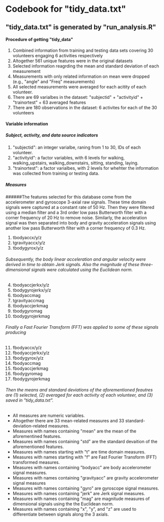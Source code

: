 # Codebook for "tidy_data.txt"
## "tidy_data.txt" is generated by "run_analysis.R"

#### Procedure of getting "tidy_data"
1. Combined information from training and testing data sets covering 30 volunteers engaging 6 activities respectively
2. Altogether 561 unique features were in the original datasets
3. Selected information reagrding the mean and standard deviation of each measurement
4. Measurements with only related information on mean were dropped (e.g., "angle" and "Freq" measurements)
5. All selected measurements were averaged for each acitity of each volunteer.
6. There are 69 varialbes in the dataset: "subjectid" + "activityid" + "trainortest" + 63 averaged features
7. There are 180 observations in the dataset: 6 activites for each of the 30 volunteers
 
#### Variable information
##### Subject, activity, and data source indicators
1. "subjectid": an integer varialbe, raning from 1 to 30, IDs of each volunteer.
2. "activityid": a factor variables, with 6 levels for walking, walking_upstairs, walking_downstairs, sitting, standing, laying.
3. "trainortest": a factor varialbes, with 2 levels for whehter the information was collected from training or testing data.

##### Measures
######The features selected for this database come from the accelerometer and gyroscope 3-axial raw signals. These time domain signals were captured at a constant rate of 50 Hz. Then they were filtered using a median filter and a 3rd order low pass Butterworth filter with a corner frequency of 20 Hz to remove noise. Similarly, the acceleration signal was then separated into body and gravity acceleration signals using another low pass Butterworth filter with a corner frequency of 0.3 Hz.
1. tbodyaccx/y/z
2. tgravityaccx/y/z
3. tbodygyrox/y/z

###### Subsequently, the body linear acceleration and angular velocity were derived in time to obtain Jerk signals. Also the magnitude of these three-dimensional signals were calculated using the Euclidean norm. 
4. tbodyaccjerkx/y/z
5. tbodygyrojerkx/y/z
6. tbodyaccmag
7. tgravityaccmag
8. tbodyaccjerkmag
9. tbodygyromag
10. tbodygyrojerkmag

###### Finally a Fast Fourier Transform (FFT) was applied to some of these signals producing
11. fbodyaccx/y/z
12. fbodyaccjerkx/y/z
13. fbodygyrox/y/z
14. fbodyaccmag
15. fbodyaccjerkmag
16. fbodygyromag
17. fbodygyrojerkmag

###### Then the means and standard deviations of the aforementioned feautres are (1) selected, (2) averaged for each activity of each volunteer, and (3) saved in "tidy_data.txt".
* All measures are numeric variables.
* Altogether there are 33 mean-related measures and 33 standard-deviation-related measures.
* Measures with names containing "mean" are the mean of the aforementined features.
* Measures with names containing "std" are the standard devaition of the aforementioned features.
* Measures with names starting with "t" are time domain measures.
* Measures with names starting with "f" are Fast Fourier Transform (FFT) transformed measures.
* Measures with names containing "bodyacc" are body accelerometer signal measures.
* Measures with names containing "gravityacc" are gravity accelerometer signal measures
* Measures with names containing "gyro" are gyroscope signal measures.
* Measures with names containing "jerk" are Jerk signal measures.
* Measures with names containing "mag" are magnitude measures of dimensional signals using the the Euclidean norm.
* Measures with names containing "x", "y", and "z" are used to differentiate between signals along the 3 axials. 
